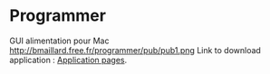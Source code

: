 # Programmer
GUI  alimentation pour Mac<br/>
http://bmaillard.free.fr/programmer/pub/pub1.png
Link to download application : [Application pages](http://bmaillard.free.fr/programmer/).

